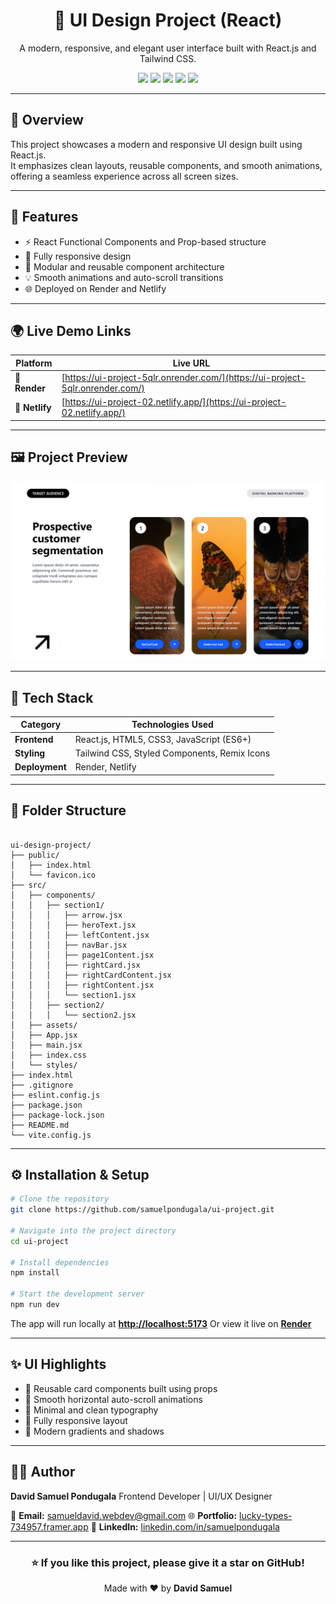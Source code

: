 
<div align="center">
  <h1>🎨 UI Design Project (React)</h1>
  <p>A modern, responsive, and elegant user interface built with React.js and Tailwind CSS.</p>
  
  <p>
    <img src="https://img.shields.io/badge/React-20232A?style=for-the-badge&logo=react&logoColor=61DAFB" />
    <img src="https://img.shields.io/badge/TailwindCSS-38B2AC?style=for-the-badge&logo=tailwind-css&logoColor=white" />
    <img src="https://img.shields.io/badge/JavaScript-ES6+-F7DF1E?style=for-the-badge&logo=javascript&logoColor=black" />
    <img src="https://img.shields.io/badge/Deployed%20on-Render-46E3B7?style=for-the-badge&logo=render&logoColor=black" />
    <img src="https://img.shields.io/badge/Deployed%20on-Netlify-00C7B7?style=for-the-badge&logo=netlify&logoColor=white" />
  </p>
</div>

---

## 📘 Overview

This project showcases a modern and responsive UI design built using React.js.  
It emphasizes clean layouts, reusable components, and smooth animations, offering a seamless experience across all screen sizes.  

---

## 🚀 Features

- ⚡ React Functional Components and Prop-based structure  
- 🎨 Fully responsive design  
- 🧩 Modular and reusable component architecture  
- 💡 Smooth animations and auto-scroll transitions  
- 🌐 Deployed on Render and Netlify  

---

## 🌍 Live Demo Links

| Platform | Live URL |
|-----------|-----------|
| 🚀 **Render** | [https://ui-project-5qlr.onrender.com/](https://ui-project-5qlr.onrender.com/) |
| 🚀 **Netlify** | [https://ui-project-02.netlify.app/](https://ui-project-02.netlify.app/) |

---

## 🖼️ Project Preview

![UI Design Screenshot](./{5335C4F1-39E2-4457-B2DA-9ACA6C637C31}.png)

---

## 🧠 Tech Stack

| Category | Technologies Used |
|-----------|------------------|
| **Frontend** | React.js, HTML5, CSS3, JavaScript (ES6+) |
| **Styling** | Tailwind CSS, Styled Components, Remix Icons |
| **Deployment** | Render, Netlify |

---

## 📁 Folder Structure

```

ui-design-project/
├── public/
│   ├── index.html
│   └── favicon.ico
├── src/
│   ├── components/
│   │   ├── section1/
│   │   │   ├── arrow.jsx
│   │   │   ├── heroText.jsx
│   │   │   ├── leftContent.jsx
│   │   │   ├── navBar.jsx
│   │   │   ├── page1Content.jsx
│   │   │   ├── rightCard.jsx
│   │   │   ├── rightCardContent.jsx
│   │   │   ├── rightContent.jsx
│   │   │   └── section1.jsx
│   │   ├── section2/
│   │   │   └── section2.jsx
│   ├── assets/
│   ├── App.jsx
│   ├── main.jsx
│   ├── index.css
│   └── styles/
├── index.html
├── .gitignore
├── eslint.config.js
├── package.json
├── package-lock.json
├── README.md
└── vite.config.js

````

---

## ⚙️ Installation & Setup

```bash
# Clone the repository
git clone https://github.com/samuelpondugala/ui-project.git

# Navigate into the project directory
cd ui-project

# Install dependencies
npm install

# Start the development server
npm run dev
````

The app will run locally at **[http://localhost:5173](http://localhost:5173)**
Or view it live on **[Render](https://ui-project-5qlr.onrender.com/)**

---

## ✨ UI Highlights

* 🧱 Reusable card components built using props
* 🔁 Smooth horizontal auto-scroll animations
* 🎯 Minimal and clean typography
* 📱 Fully responsive layout
* 💫 Modern gradients and shadows

---

## 👨‍💻 Author

**David Samuel Pondugala**
Frontend Developer | UI/UX Designer

📧 **Email:** [samueldavid.webdev@gmail.com](mailto:samueldavid.webdev@gmail.com)
🌐 **Portfolio:** [lucky-types-734957.framer.app](https://lucky-types-734957.framer.app/)
💼 **LinkedIn:** [linkedin.com/in/samuelpondugala](https://www.linkedin.com/in/samuelpondugala)

---

<div align="center">
  <h3>⭐ If you like this project, please give it a star on GitHub!</h3>
  <p>Made with ❤️ by <strong>David Samuel</strong></p>
</div>

